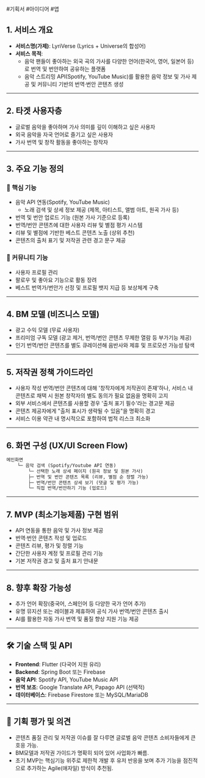 #기획서 #아이디어 #앱 
## 1. 서비스 개요

- **서비스명(가제)**: LyriVerse (Lyrics + Universe의 합성어)
- **서비스 목적**:
    - 음악 팬들이 좋아하는 외국 곡의 가사를 다양한 언어(한국어, 영어, 일본어 등)로 번역 및 번안하여 공유하는 플랫폼
    - 음악 스트리밍 API(Spotify, YouTube Music)를 활용한 음악 정보 및 가사 제공 및 커뮤니티 기반의 번역·번안 콘텐츠 생성

---

## 2. 타겟 사용자층
- 글로벌 음악을 좋아하며 가사 의미를 깊이 이해하고 싶은 사용자
- 외국 음악을 자국 언어로 즐기고 싶은 사용자
- 가사 번역 및 창작 활동을 좋아하는 창작자

---

## 3. 주요 기능 정의
### 🎯 핵심 기능
- 음악 API 연동(Spotify, YouTube Music)
    - 노래 검색 및 상세 정보 제공 (제목, 아티스트, 앨범 아트, 원곡 가사 등)
- 번역 및 번안 업로드 기능 (원본 가사 기준으로 등록)
- 번역/번안 콘텐츠에 대한 사용자 리뷰 및 별점 평가 시스템
- 리뷰 및 별점에 기반한 베스트 콘텐츠 노출 (상위 추천)
- 콘텐츠의 출처 표기 및 저작권 관련 경고 문구 제공

### 📢 커뮤니티 기능
- 사용자 프로필 관리
- 팔로우 및 좋아요 기능으로 활동 장려
- 베스트 번역가/번안가 선정 및 프로필 뱃지 지급 등 보상체계 구축

---

## 4. BM 모델 (비즈니스 모델)
- 광고 수익 모델 (무료 사용자)
- 프리미엄 구독 모델 (광고 제거, 번역/번안 콘텐츠 무제한 열람 등 부가기능 제공)
- 인기 번역/번안 콘텐츠를 별도 큐레이션해 음반사와 제휴 및 프로모션 가능성 탐색

---

## 5. 저작권 정책 가이드라인
- 사용자 작성 번역/번안 콘텐츠에 대해 '창작자에게 저작권이 존재'하나, 서비스 내 콘텐츠로 채택 시 원본 창작자의 별도 동의가 필요 없음을 명확히 고지
- 외부 서비스에서 콘텐츠를 사용할 경우 '출처 표기 필수'라는 경고문 제공
- 콘텐츠 제공자에게 "출처 표시가 생략될 수 있음"을 명확히 경고
- 서비스 이용 약관 내 명시적으로 포함하여 법적 리스크 최소화

---

## 6. 화면 구성 (UX/UI Screen Flow)
```md
메인화면   
	└─ 음악 검색 (Spotify/Youtube API 연동)        
		└─ 선택한 노래 상세 페이지 (원곡 정보 및 원본 가사)            
		├─ 번역 및 번안 콘텐츠 목록 (리뷰, 별점 순 정렬 가능)            
		├─ 번역/번안 콘텐츠 상세 보기 (댓글 및 평가 가능)            
		└─ 직접 번역/번안하기 기능 (업로드)
```


---

## 7. MVP (최소기능제품) 구현 범위
- API 연동을 통한 음악 및 가사 정보 제공
- 번역·번안 콘텐츠 작성 및 업로드
- 콘텐츠 리뷰, 평가 및 정렬 기능
- 간단한 사용자 계정 및 프로필 관리 기능
- 기본 저작권 경고 및 출처 표기 안내문

---

## 8. 향후 확장 가능성
- 추가 언어 확장(중국어, 스페인어 등 다양한 국가 언어 추가)
- 유명 뮤지션 또는 레이블과 제휴하여 공식 가사 번역/번안 콘텐츠 출시
- AI를 활용한 자동 가사 번역 및 품질 향상 지원 기능 제공

---

## 🛠️ 기술 스택 및 API
- **Frontend**: Flutter (다국어 지원 유리)
- **Backend**: Spring Boot 또는 Firebase
- **음악 API**: Spotify API, YouTube Music API
- **번역 보조**: Google Translate API, Papago API (선택적)
- **데이터베이스**: Firebase Firestore 또는 MySQL/MariaDB

---

## 📌 기획 평가 및 의견
- 콘텐츠 품질 관리 및 저작권 이슈를 잘 다루면 글로벌 음악 콘텐츠 소비자들에게 큰 호응 가능.
- BM모델과 저작권 가이드가 명확히 되어 있어 사업화가 빠름.
- 초기 MVP는 핵심기능 위주로 제한적 개발 후 유저 반응을 보며 추가 기능을 점진적으로 추가하는 Agile(애자일) 방식이 추천됨.